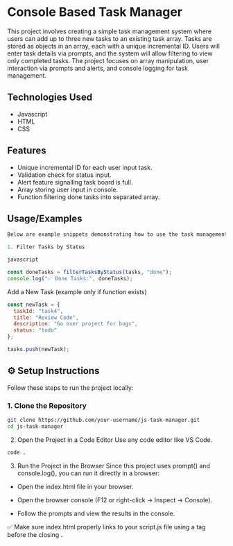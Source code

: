 
# Console Based Task Manager

This project involves creating a simple task management system where users can add up to three new tasks to an existing task array. Tasks are stored as objects in an array, each with a unique incremental ID. Users will enter task details via prompts, and the system will allow filtering to view only completed tasks. The project focuses on array manipulation, user interaction via prompts and alerts, and console logging for task management.


## Technologies Used

- Javascript
- HTML
- CSS



## Features

- Unique incremental ID for each user input task.
- Validation check for status input.
- Alert feature signalling task board is full.
- Array storing user input in console.
- Function filtering done tasks into separated array.


## Usage/Examples

```javascript
Below are example snippets demonstrating how to use the task management functions in this project:

1. Filter Tasks by Status

javascript

const doneTasks = filterTasksByStatus(tasks, "done");
console.log("✅ Done Tasks:", doneTasks);
```
Add a New Task (example only if function exists)
```javascript
const newTask = {
  taskId: "task4",
  title: "Review Code",
  description: "Go over project for bugs",
  status: "todo"
};

tasks.push(newTask);
```

## ⚙️ Setup Instructions

Follow these steps to run the project locally:

### 1. Clone the Repository

```bash
git clone https://github.com/your-username/js-task-manager.git
cd js-task-manager
```
2. Open the Project in a Code Editor
Use any code editor like VS Code.

```bash
code .
```

3. Run the Project in the Browser
Since this project uses prompt() and console.log(), you can run it directly in a browser:

- Open the index.html file in your browser.

- Open the browser console (F12 or right-click → Inspect → Console).

- Follow the prompts and view the results in the console.

✅ Make sure index.html properly links to your script.js file using a <script src="script.js"></script> tag before the closing </body>.



